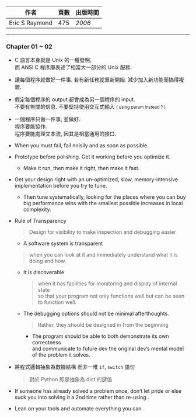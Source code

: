 | 作者 | 頁數 | 出版時間 | 
| --- | --- | --- | 
| Eric S Raymond  | 475 | *2006* | 

--------- 

### Chapter 01 \~ 02 

- C 語言本身就是 Unix 的一種發明,<br>而 ANSI C 程序庫表述了相當大一部分的 Unix 服務.

- 讓每個程序就做好一件事. 若有新任務就重新開始. 減少加入新功能而搞得複雜.

- 假定每個程序的 output 都會成為另一個程序的 input. <br>不要有無關的信息. 不要堅持使用交互式輸入 <small>( using param instead ? )</small>

- 一個程序只做一件事, 並做好. <br>程序要能協作.<br>程序要能處理文本流, 因其是相當通用的接口.

- When you must fail, fail noisily and as soon as possible.

- Prototype before polishing. Get it working before you optimize it.
    - Make it run, then make it right, then make it fast.

- Get your design right with an un-optimized, slow, memory-intensive implementation before you try to tune.
    - Then tune systematically, looking for the places where you can buy big performance wins with the smallest possible increases in local complexity.

- Rule of Transparency
    > Design for visibility to make inspection and debugging easier 
    - A software system is transparent 
    > when you can look at it and immediately understand what it is doing and how.
    - It is discoverable 
        > when it has facilities for monitoring and display of internal state<br>so that your program not only functions well but can be seen to function well.
    - The debugging options should not be minimal afterthoughts.
        > Rather, they should be designed in from the beginning 
        - The program should be able to both demonstrate its own correctness <br>and communicate to future dev the original dev’s mental model of the problem it solves.

- 將程式邏輯抽象為數據結構 而非一堆 ```if```, ```switch``` 語句
    > 對於 Python 即是抽象為 dict 的鍵值
    
- If someone has already solved a problem once, don’t let pride or else suck you into solving it a 2nd time rather than re-using .
- Lean on your tools and automate everything you can.

